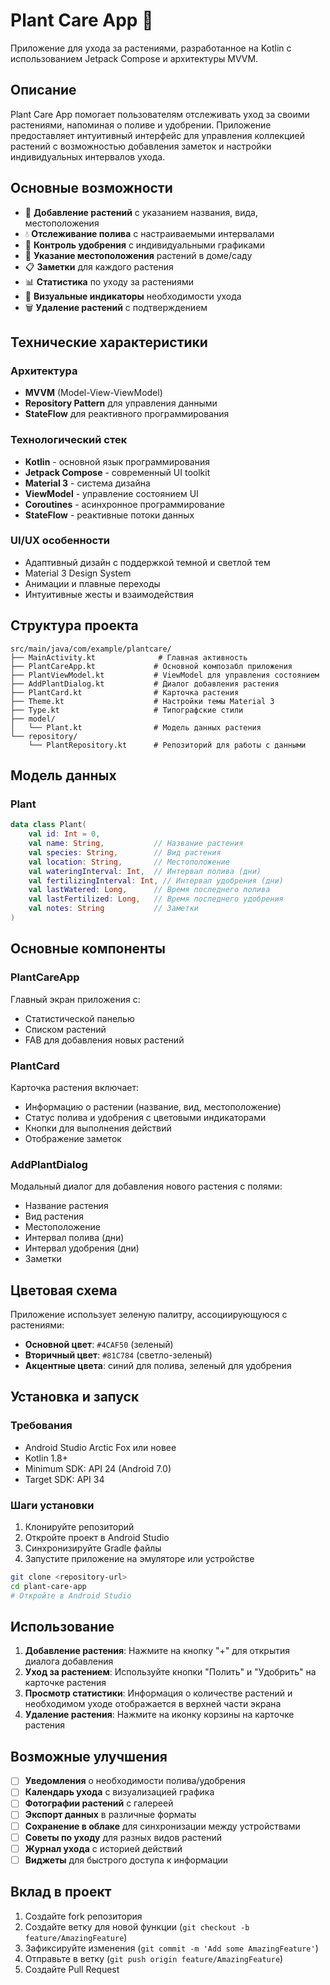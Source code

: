 # Plant Care App 🌱

Приложение для ухода за растениями, разработанное на Kotlin с использованием Jetpack Compose и архитектуры MVVM.

## Описание

Plant Care App помогает пользователям отслеживать уход за своими растениями, напоминая о поливе и удобрении. Приложение предоставляет интуитивный интерфейс для управления коллекцией растений с возможностью добавления заметок и настройки индивидуальных интервалов ухода.

## Основные возможности

- 📝 **Добавление растений** с указанием названия, вида, местоположения
- 💧 **Отслеживание полива** с настраиваемыми интервалами
- 🧪 **Контроль удобрения** с индивидуальными графиками
- 📍 **Указание местоположения** растений в доме/саду
- 📋 **Заметки** для каждого растения
- 📊 **Статистика** по уходу за растениями
- 🔔 **Визуальные индикаторы** необходимости ухода
- 🗑️ **Удаление растений** с подтверждением

## Технические характеристики

### Архитектура
- **MVVM** (Model-View-ViewModel)
- **Repository Pattern** для управления данными
- **StateFlow** для реактивного программирования

### Технологический стек
- **Kotlin** - основной язык программирования
- **Jetpack Compose** - современный UI toolkit
- **Material 3** - система дизайна
- **ViewModel** - управление состоянием UI
- **Coroutines** - асинхронное программирование
- **StateFlow** - реактивные потоки данных

### UI/UX особенности
- Адаптивный дизайн с поддержкой темной и светлой тем
- Material 3 Design System
- Анимации и плавные переходы
- Интуитивные жесты и взаимодействия

## Структура проекта

```
src/main/java/com/example/plantcare/
├── MainActivity.kt              # Главная активность
├── PlantCareApp.kt             # Основной композабл приложения
├── PlantViewModel.kt           # ViewModel для управления состоянием
├── AddPlantDialog.kt           # Диалог добавления растения
├── PlantCard.kt                # Карточка растения
├── Theme.kt                    # Настройки темы Material 3
├── Type.kt                     # Типографские стили
├── model/
│   └── Plant.kt                # Модель данных растения
└── repository/
    └── PlantRepository.kt      # Репозиторий для работы с данными
```

## Модель данных

### Plant
```kotlin
data class Plant(
    val id: Int = 0,
    val name: String,           // Название растения
    val species: String,        // Вид растения
    val location: String,       // Местоположение
    val wateringInterval: Int,  // Интервал полива (дни)
    val fertilizingInterval: Int, // Интервал удобрения (дни)
    val lastWatered: Long,      // Время последнего полива
    val lastFertilized: Long,   // Время последнего удобрения
    val notes: String           // Заметки
)
```

## Основные компоненты

### PlantCareApp
Главный экран приложения с:
- Статистической панелью
- Списком растений
- FAB для добавления новых растений

### PlantCard
Карточка растения включает:
- Информацию о растении (название, вид, местоположение)
- Статус полива и удобрения с цветовыми индикаторами
- Кнопки для выполнения действий
- Отображение заметок

### AddPlantDialog
Модальный диалог для добавления нового растения с полями:
- Название растения
- Вид растения
- Местоположение
- Интервал полива (дни)
- Интервал удобрения (дни)
- Заметки

## Цветовая схема

Приложение использует зеленую палитру, ассоциирующуюся с растениями:
- **Основной цвет**: `#4CAF50` (зеленый)
- **Вторичный цвет**: `#81C784` (светло-зеленый)
- **Акцентные цвета**: синий для полива, зеленый для удобрения

## Установка и запуск

### Требования
- Android Studio Arctic Fox или новее
- Kotlin 1.8+
- Minimum SDK: API 24 (Android 7.0)
- Target SDK: API 34

### Шаги установки
1. Клонируйте репозиторий
2. Откройте проект в Android Studio
3. Синхронизируйте Gradle файлы
4. Запустите приложение на эмуляторе или устройстве

```bash
git clone <repository-url>
cd plant-care-app
# Откройте в Android Studio
```

## Использование

1. **Добавление растения**: Нажмите на кнопку "+" для открытия диалога добавления
2. **Уход за растением**: Используйте кнопки "Полить" и "Удобрить" на карточке растения
3. **Просмотр статистики**: Информация о количестве растений и необходимом уходе отображается в верхней части экрана
4. **Удаление растения**: Нажмите на иконку корзины на карточке растения

## Возможные улучшения

- [ ] **Уведомления** о необходимости полива/удобрения
- [ ] **Календарь ухода** с визуализацией графика
- [ ] **Фотографии растений** с галереей
- [ ] **Экспорт данных** в различные форматы
- [ ] **Сохранение в облаке** для синхронизации между устройствами
- [ ] **Советы по уходу** для разных видов растений
- [ ] **Журнал ухода** с историей действий
- [ ] **Виджеты** для быстрого доступа к информации

## Вклад в проект

1. Создайте fork репозитория
2. Создайте ветку для новой функции (`git checkout -b feature/AmazingFeature`)
3. Зафиксируйте изменения (`git commit -m 'Add some AmazingFeature'`)
4. Отправьте в ветку (`git push origin feature/AmazingFeature`)
5. Создайте Pull Request
